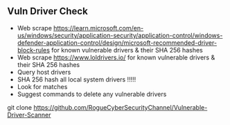 Vuln Driver Check
----------------------------

- Web scrape https://learn.microsoft.com/en-us/windows/security/application-security/application-control/windows-defender-application-control/design/microsoft-recommended-driver-block-rules for known vulnerable drivers & their SHA 256 hashes
- Web scrape https://www.loldrivers.io/ for known vulnerable drivers & their SHA 256 hashes
- Query host drivers
- SHA 256 hash all local system drivers !!!!!
- Look for matches
- Suggest commands to delete any vulnerable drivers 


git clone https://github.com/RogueCyberSecurityChannel/Vulnerable-Driver-Scanner
